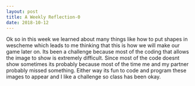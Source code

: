```yaml
---
layout: post
title: A Weekly Reflection-0
date: 2018-10-12
---
```




Ok so in this week we learned about many things like how to put shapes in wescheme which leads to me thinking that this is how we will make our game later on. Its been a challenge because most of the coding that allows the image to show is extremely difficult. Since most of the code doesnt show sometimes its probably because most of the time me and my partner probably missed something. Either way its fun to code and program these images to appear and I like a challenge so class has been okay.
